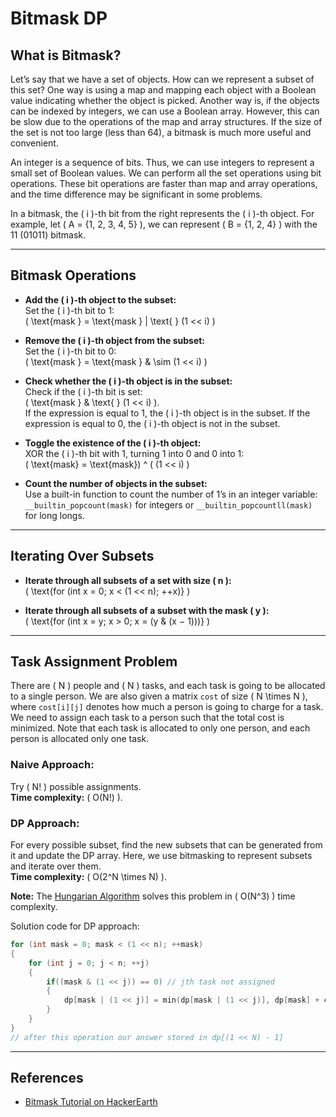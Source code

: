 # Bitmask DP

## What is Bitmask?

Let’s say that we have a set of objects. How can we represent a subset of this set? One way is using a map and mapping each object with a Boolean value indicating whether the object is picked. Another way is, if the objects can be indexed by integers, we can use a Boolean array. However, this can be slow due to the operations of the map and array structures. If the size of the set is not too large (less than 64), a bitmask is much more useful and convenient.

An integer is a sequence of bits. Thus, we can use integers to represent a small set of Boolean values. We can perform all the set operations using bit operations. These bit operations are faster than map and array operations, and the time difference may be significant in some problems.

In a bitmask, the \( i \)-th bit from the right represents the \( i \)-th object. For example, let \( A = \{1, 2, 3, 4, 5\} \), we can represent \( B = \{1, 2, 4\} \) with the 11 (01011) bitmask.

---

## Bitmask Operations

- **Add the \( i \)-th object to the subset:**  
  Set the \( i \)-th bit to 1:  
  \( \text{mask } = \text{mask } | \text{ } (1 << i) \)

- **Remove the \( i \)-th object from the subset:**  
  Set the \( i \)-th bit to 0:  
  \( \text{mask } = \text{mask } \& \sim (1 << i) \)

- **Check whether the \( i \)-th object is in the subset:**  
  Check if the \( i \)-th bit is set:  
  \( \text{mask } \& \text{ } (1 << i) \).  
  If the expression is equal to 1, the \( i \)-th object is in the subset. If the expression is equal to 0, the \( i \)-th object is not in the subset.

- **Toggle the existence of the \( i \)-th object:**  
  XOR the \( i \)-th bit with 1, turning 1 into 0 and 0 into 1:  
  \( \text{mask} = \text{mask}\)  ^ \( (1 << i) \)

- **Count the number of objects in the subset:**  
  Use a built-in function to count the number of 1’s in an integer variable:  
  `__builtin_popcount(mask)` for integers or `__builtin_popcountll(mask)` for long longs.

---

## Iterating Over Subsets

- **Iterate through all subsets of a set with size \( n \):**  
  \( \text{for (int x = 0; x < (1 << n); ++x)} \)

- **Iterate through all subsets of a subset with the mask \( y \):**  
  \( \text{for (int x = y; x > 0; x = (y \& (x − 1)))} \)

---

## Task Assignment Problem

There are \( N \) people and \( N \) tasks, and each task is going to be allocated to a single person. We are also given a matrix `cost` of size \( N \times N \), where `cost[i][j]` denotes how much a person is going to charge for a task. We need to assign each task to a person such that the total cost is minimized. Note that each task is allocated to only one person, and each person is allocated only one task.

### Naive Approach:

Try \( N! \) possible assignments.  
**Time complexity:** \( O(N!) \).

### DP Approach:

For every possible subset, find the new subsets that can be generated from it and update the DP array. Here, we use bitmasking to represent subsets and iterate over them.  
**Time complexity:** \( O(2^N \times N) \).

**Note:** The [Hungarian Algorithm](https://en.wikipedia.org/wiki/Hungarian_algorithm) solves this problem in \( O(N^3) \) time complexity.

Solution code for DP approach:

```cpp
for (int mask = 0; mask < (1 << n); ++mask)
{
    for (int j = 0; j < n; ++j)
    {
        if((mask & (1 << j)) == 0) // jth task not assigned
        {
            dp[mask | (1 << j)] = min(dp[mask | (1 << j)], dp[mask] + cost[__builtin_popcount(mask)][j])
        }
    }
}
// after this operation our answer stored in dp[(1 << N) - 1]
```

---

## References

- [Bitmask Tutorial on HackerEarth](https://www.hackerearth.com/practice/algorithms/dynamic-programming/bit-masking/tutorial/)